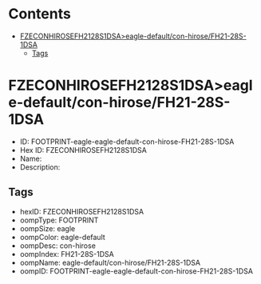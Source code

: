 



Contents
========

* [FZECONHIROSEFH2128S1DSA>eagle-default/con-hirose/FH21-28S-1DSA](#fzeconhirosefh2128s1dsaeagle-defaultcon-hirosefh21-28s-1dsa)
	* [Tags](#tags)

# FZECONHIROSEFH2128S1DSA>eagle-default/con-hirose/FH21-28S-1DSA

- ID: FOOTPRINT-eagle-eagle-default-con-hirose-FH21-28S-1DSA
- Hex ID: FZECONHIROSEFH2128S1DSA
- Name: 
- Description: 

## Tags

- hexID: FZECONHIROSEFH2128S1DSA
- oompType: FOOTPRINT
- oompSize: eagle
- oompColor: eagle-default
- oompDesc: con-hirose
- oompIndex: FH21-28S-1DSA
- oompName: eagle-default/con-hirose/FH21-28S-1DSA
- oompID: FOOTPRINT-eagle-eagle-default-con-hirose-FH21-28S-1DSA
